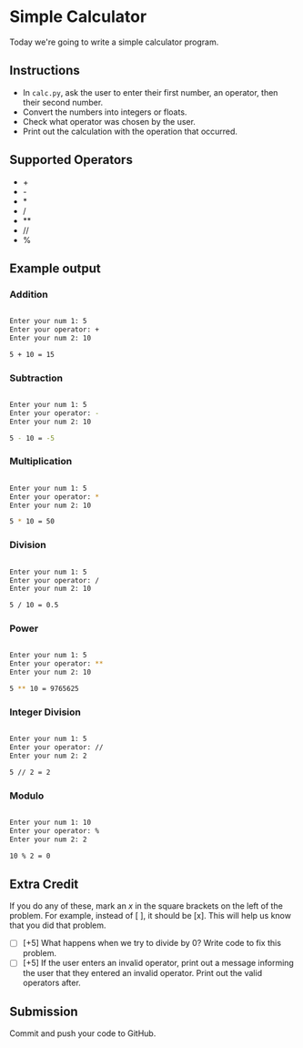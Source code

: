 # Simple Calculator

Today we're going to write a simple calculator program. 

## Instructions

- In `calc.py`, ask the user to enter their first number, an operator, then their second number.
- Convert the numbers into integers or floats.
- Check what operator was chosen by the user.
- Print out the calculation with the operation that occurred.

## Supported Operators

- \+
- \-
- \*
- /
- **
- //
- %

## Example output

### Addition

```bash

Enter your num 1: 5
Enter your operator: +
Enter your num 2: 10

5 + 10 = 15

```

### Subtraction

```bash

Enter your num 1: 5
Enter your operator: -
Enter your num 2: 10

5 - 10 = -5

```

### Multiplication

```bash

Enter your num 1: 5
Enter your operator: *
Enter your num 2: 10

5 * 10 = 50

```

### Division 

```bash

Enter your num 1: 5
Enter your operator: /
Enter your num 2: 10

5 / 10 = 0.5

```

### Power 

```bash

Enter your num 1: 5
Enter your operator: **
Enter your num 2: 10

5 ** 10 = 9765625

```

### Integer Division

```bash

Enter your num 1: 5
Enter your operator: //
Enter your num 2: 2

5 // 2 = 2

```

### Modulo

```bash

Enter your num 1: 10
Enter your operator: %
Enter your num 2: 2

10 % 2 = 0

```

## Extra Credit

If you do any of these, mark an *x* in the square brackets on the left of the problem. For example, instead of [ ], it should be [x]. This will help us know that you did that problem.

- [ ] \[+5\] What happens when we try to divide by 0? Write code to fix this problem.
- [ ] \[+5\] If the user enters an invalid operator, print out a message informing the user that they entered an invalid operator. Print out the valid operators after.

## Submission

Commit and push your code to GitHub.

